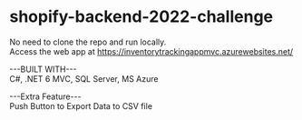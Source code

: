 # shopify-backend-2022-challenge
No need to clone the repo and run locally. <br/>
Access the web app at https://inventorytrackingappmvc.azurewebsites.net/ <br/>

---BUILT WITH--- <br/>
C#, .NET 6 MVC, SQL Server, MS Azure <br/>

---Extra Feature--- <br/>
Push Button to Export Data to CSV file



